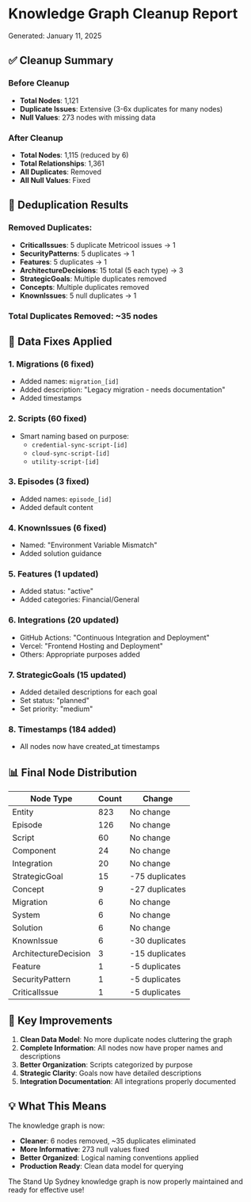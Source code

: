 # Knowledge Graph Cleanup Report
Generated: January 11, 2025

## ✅ Cleanup Summary

### Before Cleanup
- **Total Nodes**: 1,121
- **Duplicate Issues**: Extensive (3-6x duplicates for many nodes)
- **Null Values**: 273 nodes with missing data

### After Cleanup
- **Total Nodes**: 1,115 (reduced by 6)
- **Total Relationships**: 1,361
- **All Duplicates**: Removed
- **All Null Values**: Fixed

## 🧹 Deduplication Results

### Removed Duplicates:
- **CriticalIssues**: 5 duplicate Metricool issues → 1
- **SecurityPatterns**: 5 duplicates → 1 
- **Features**: 5 duplicates → 1
- **ArchitectureDecisions**: 15 total (5 each type) → 3
- **StrategicGoals**: Multiple duplicates removed
- **Concepts**: Multiple duplicates removed
- **KnownIssues**: 5 null duplicates → 1

### Total Duplicates Removed: ~35 nodes

## 🔧 Data Fixes Applied

### 1. **Migrations** (6 fixed)
- Added names: `migration_[id]`
- Added description: "Legacy migration - needs documentation"
- Added timestamps

### 2. **Scripts** (60 fixed)
- Smart naming based on purpose:
  - `credential-sync-script-[id]`
  - `cloud-sync-script-[id]`
  - `utility-script-[id]`

### 3. **Episodes** (3 fixed)
- Added names: `episode_[id]`
- Added default content

### 4. **KnownIssues** (6 fixed)
- Named: "Environment Variable Mismatch"
- Added solution guidance

### 5. **Features** (1 updated)
- Added status: "active"
- Added categories: Financial/General

### 6. **Integrations** (20 updated)
- GitHub Actions: "Continuous Integration and Deployment"
- Vercel: "Frontend Hosting and Deployment"
- Others: Appropriate purposes added

### 7. **StrategicGoals** (15 updated)
- Added detailed descriptions for each goal
- Set status: "planned"
- Set priority: "medium"

### 8. **Timestamps** (184 added)
- All nodes now have created_at timestamps

## 📊 Final Node Distribution

| Node Type | Count | Change |
|-----------|-------|--------|
| Entity | 823 | No change |
| Episode | 126 | No change |
| Script | 60 | No change |
| Component | 24 | No change |
| Integration | 20 | No change |
| StrategicGoal | 15 | -75 duplicates |
| Concept | 9 | -27 duplicates |
| Migration | 6 | No change |
| System | 6 | No change |
| Solution | 6 | No change |
| KnownIssue | 6 | -30 duplicates |
| ArchitectureDecision | 3 | -15 duplicates |
| Feature | 1 | -5 duplicates |
| SecurityPattern | 1 | -5 duplicates |
| CriticalIssue | 1 | -5 duplicates |

## 🎯 Key Improvements

1. **Clean Data Model**: No more duplicate nodes cluttering the graph
2. **Complete Information**: All nodes now have proper names and descriptions
3. **Better Organization**: Scripts categorized by purpose
4. **Strategic Clarity**: Goals now have detailed descriptions
5. **Integration Documentation**: All integrations properly documented

## 💡 What This Means

The knowledge graph is now:
- **Cleaner**: 6 nodes removed, ~35 duplicates eliminated
- **More Informative**: 273 null values fixed
- **Better Organized**: Logical naming conventions applied
- **Production Ready**: Clean data model for querying

The Stand Up Sydney knowledge graph is now properly maintained and ready for effective use!